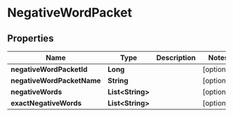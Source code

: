 

# NegativeWordPacket


## Properties

Name | Type | Description | Notes
------------ | ------------- | ------------- | -------------
**negativeWordPacketId** | **Long** |  |  [optional]
**negativeWordPacketName** | **String** |  |  [optional]
**negativeWords** | **List&lt;String&gt;** |  |  [optional]
**exactNegativeWords** | **List&lt;String&gt;** |  |  [optional]




